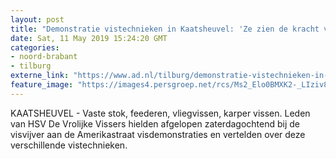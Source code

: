 ```yaml
---
layout: post
title: "Demonstratie vistechnieken in Kaatsheuvel: 'Ze zien de kracht van een karper en dan zijn ze om’"
date: Sat, 11 May 2019 15:24:20 GMT
categories: 
- noord-brabant 
- tilburg 
externe_link: "https://www.ad.nl/tilburg/demonstratie-vistechnieken-in-kaatsheuvel-ze-zien-de-kracht-van-een-karper-en-dan-zijn-ze-om~a8883565/"
feature_image: "https://images4.persgroep.net/rcs/Ms2_Elo0BMXK2-_LIziv8Y-Ci4U/diocontent/147978425/_fitwidth/400/?appId=21791a8992982cd8da851550a453bd7f&quality=0.7"
---
```


KAATSHEUVEL - Vaste stok, feederen, vliegvissen, karper vissen. Leden van HSV De Vrolijke Vissers hielden afgelopen zaterdagochtend bij de visvijver aan de Amerikastraat visdemonstraties en vertelden over deze verschillende vistechnieken.
